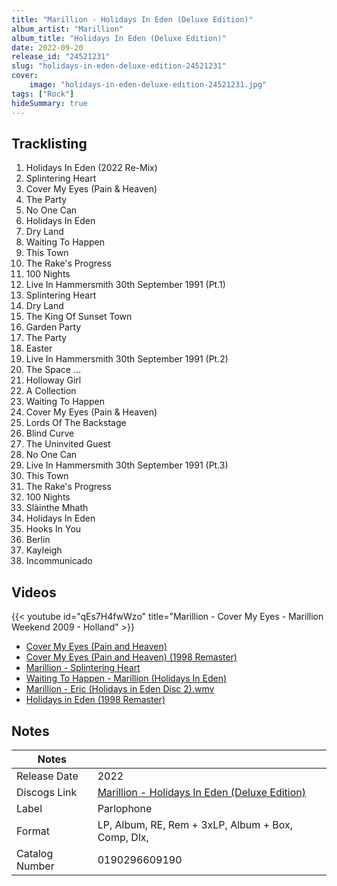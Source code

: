 ```yaml
---
title: "Marillion - Holidays In Eden (Deluxe Edition)"
album_artist: "Marillion"
album_title: "Holidays In Eden (Deluxe Edition)"
date: 2022-09-20
release_id: "24521231"
slug: "holidays-in-eden-deluxe-edition-24521231"
cover:
    image: "holidays-in-eden-deluxe-edition-24521231.jpg"
tags: ["Rock"]
hideSummary: true
---
```


## Tracklisting
1. Holidays In Eden (2022 Re-Mix)
2. Splintering Heart
3. Cover My Eyes (Pain & Heaven)
4. The Party
5. No One Can
6. Holidays In Eden
7. Dry Land
8. Waiting To Happen
9. This Town
10. The Rake's Progress
11. 100 Nights
12. Live In Hammersmith 30th September 1991 (Pt.1)
13. Splintering Heart
14. Dry Land
15. The King Of Sunset Town
16. Garden Party
17. The Party
18. Easter
19. Live In Hammersmith 30th September 1991 (Pt.2)
20. The Space ...
21. Holloway Girl
22. A Collection
23. Waiting To Happen
24. Cover My Eyes (Pain & Heaven)
25. Lords Of The Backstage
26. Blind Curve
27. The Uninvited Guest
28. No One Can
29. Live In Hammersmith 30th September 1991 (Pt.3)
30. This Town
31. The Rake's Progress
32. 100 Nights
33. Slàinthe Mhath
34. Holidays In Eden
35. Hooks In You
36. Berlin
37. Kayleigh
38. Incommunicado

## Videos
{{< youtube id="qEs7H4fwWzo" title="Marillion - Cover My Eyes - Marillion Weekend 2009 - Holland" >}}
- [Cover My Eyes (Pain and Heaven)](https://www.youtube.com/watch?v=N-c-6vJk31I)
- [Cover My Eyes (Pain and Heaven) (1998 Remaster)](https://www.youtube.com/watch?v=0hpOJHip6yw)
- [Marillion - Splintering Heart](https://www.youtube.com/watch?v=kGsbsk9xTEw)
- [Waiting To Happen - Marillion (Holidays In Eden)](https://www.youtube.com/watch?v=i2yvcXw-_S0)
- [Marillion - Eric (Holidays in Eden Disc 2).wmv](https://www.youtube.com/watch?v=id4Ao00Njbk)
- [Holidays in Eden (1998 Remaster)](https://www.youtube.com/watch?v=9eUBLgCnEEA)

## Notes

| Notes          |             |
| ---------------| ----------- |
| Release Date   | 2022 |
| Discogs Link   | [Marillion - Holidays In Eden (Deluxe Edition)](https://www.discogs.com/release/24521231) |
| Label          | Parlophone |
| Format         | LP, Album, RE, Rem + 3xLP, Album + Box, Comp, Dlx, |
| Catalog Number | 0190296609190 |

